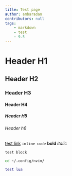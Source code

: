 ```yaml
---
title: Test page
author: ambaradan
contributors: null
tags:
    - markdown
    - test
    - 9.5
---
```

<!--vale off-->
# Header H1

## Header H2

### Header H3

#### Header H4

##### Header H5

###### Header h6

[test link](http://example.com) `inline code` **bold** *italic*

```text
test block
```

```bash
cd ~/.config/nvim/
```

```lua
test lua
```
